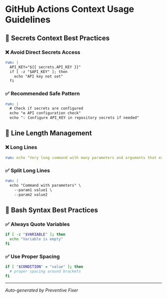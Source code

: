 # GitHub Actions Context Usage Guidelines

## 🔐 Secrets Context Best Practices

### ❌ Avoid Direct Secrets Access
```yaml
run: |
  API_KEY="${{ secrets.API_KEY }}"
  if [ -z "$API_KEY" ]; then
    echo "API key not set"
  fi
```

### ✅ Recommended Safe Pattern
```yaml
run: |
  # Check if secrets are configured
  echo "⚙️ API configuration check"
  echo "💡 Configure API_KEY in repository secrets if needed"
```

## 📏 Line Length Management

### ❌ Long Lines
```yaml
run: echo "Very long command with many parameters and arguments that extends beyond reasonable line length limits"
```

### ✅ Split Long Lines
```yaml
run: |
  echo "Command with parameters" \
    --param1 value1 \
    --param2 value2
```

## 🎯 Bash Syntax Best Practices

### ✅ Always Quote Variables
```bash
if [ -z "$VARIABLE" ]; then
  echo "Variable is empty"
fi
```

### ✅ Use Proper Spacing
```bash
if [ "$CONDITION" = "value" ]; then
  # proper spacing around brackets
fi
```

---
*Auto-generated by Preventive Fixer*
